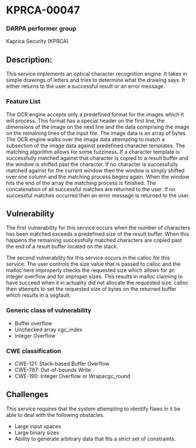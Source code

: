 # KPRCA-00047

### DARPA performer group
Kaprica Security (KPRCA)

## Description:

This service implements an optical character recognition engine. It takes in
simple drawings of letters and tries to determine what the drawing says. It
either returns to the user a successful result or an error message.

### Feature List

The OCR engine accepts only a predefined format for the images which it will
process. This format has a special header on the first line, the dimensions of
the image on the next line and the data comprising the image on the remaining
lines of the input file. The image data is an array of bytes. The OCR engine
walks over the image data attempting to match a subsection of the image data
against predefined character templates. The matching algorithm allows for some
fuzziness. If a character template is successfully matched against that
character is copied to a result buffer and the window is shifted past the
character. If no character is successfully matched against for the current
window then the window is simply shifted over one column and the matching
process begins again. When the window hits the end of the array the matching
process is finished. The concatenation of all successful matches are returned
to the user. If no successful matches occurred then an error message is
returned to the user.

## Vulnerability

The first vulnerability for this service occurs when the number of characters has
been matched exceeds a predefined size of the result buffer. When this happens
the remaining successfully matched characters are copied past the end of
a result buffer located on the stack.

The second vulnerability for this service occurs in the calloc for this
service. The user controls the size value that is passed to calloc and the
malloc here improperly checks the requested size which allows for an integer
overflow and for improper sizes. This results in malloc claiming to have
succeed when it in actuality did not allocate the requested size. calloc then
attempts to set the requested size of bytes on the returned buffer which
results in a segfault.

### Generic class of vulnerability
 * Buffer overflow
 * Unchecked array cgc_index
 * Integer Overflow

### CWE classification
  * CWE-121: Stack-based Buffer Overflow
  * CWE-787: Out-of-bounds Write
  * CWE-190: Integer Overflow or Wrapacgc_round

## Challenges

This service requires that the system attempting to identify flaws in it be
able to deal with the following obstacles.

  * Large input spaces
  * Large binary sizes
  * Ability to generate arbitrary data that fits a strict set of constraints.
